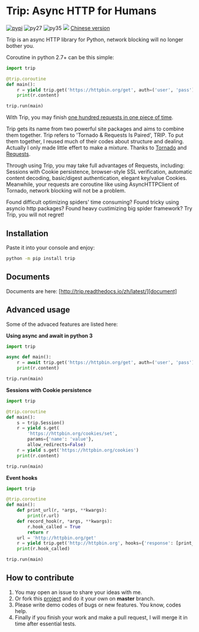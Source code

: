 # Trip: Async HTTP for Humans

[![pypi][pypi-image]][pypi] ![py27][py27] ![py35][py35]
[![][thanks-image]][thanks]
[Chinese version][chinese-version]

Trip is an async HTTP library for Python, network blocking will no longer bother you.

Coroutine in python 2.7+ can be this simple:

```python
import trip

@trip.coroutine
def main():
    r = yield trip.get('https://httpbin.org/get', auth=('user', 'pass'))
    print(r.content)

trip.run(main)
```

With Trip, you may finish [one hundred requests in one piece of time][demo].

Trip gets its name from two powerful site packages and aims to combine them together.
Trip refers to 'Tornado & Requests Is Paired', TRIP.
To put them together, I reused much of their codes about structure and dealing.
Actually I only made little effert to make a mixture. Thanks to [Tornado][tornado] 
and [Requests][requests].

Through using Trip, you may take full advantages of Requests, including:
Sessions with Cookie persistence, browser-style SSL verification, automatic content decoding,
basic/digest authentication, elegant key/value Cookies.
Meanwhile, your requests are coroutine like using AsyncHTTPClient of Tornado, network blocking will
not be a problem.

Found difficult optimizing spiders' time consuming?
Found tricky using asyncio http packages?
Found heavy custimizing big spider framework?
Try Trip, you will not regret!

## Installation

Paste it into your console and enjoy:

```bash
python -m pip install trip
```

## Documents

Documents are here: [http://trip.readthedocs.io/zh/latest/][document]

## Advanced usage

Some of the advaced features are listed here:

**Using async and await in python 3**

```python
import trip

async def main():
    r = await trip.get('https://httpbin.org/get', auth=('user', 'pass'))
    print(r.content)

trip.run(main)
```

**Sessions with Cookie persistence**

```python
import trip

@trip.coroutine
def main():
    s = trip.Session()
    r = yield s.get(
        'https://httpbin.org/cookies/set',
        params={'name': 'value'},
        allow_redirects=False)
    r = yield s.get('https://httpbin.org/cookies')
    print(r.content)

trip.run(main)
```

**Event hooks**

```python
import trip

@trip.coroutine
def main():
    def print_url(r, *args, **kwargs):
        print(r.url)
    def record_hook(r, *args, **kwargs):
        r.hook_called = True
        return r
    url = 'http://httpbin.org/get'
    r = yield trip.get('http://httpbin.org', hooks={'response': [print_url, record_hook]})
    print(r.hook_called)

trip.run(main)
```

## How to contribute

1. You may open an issue to share your ideas with me.
2. Or fork this [project][homepage] and do it your own on **master** branch.
3. Please write demo codes of bugs or new features. You know, codes help.
4. Finally if you finish your work and make a pull request, I will merge it in time after essential tests.

[py27]: https://img.shields.io/badge/python-2.7-ff69b4.svg
[py35]: https://img.shields.io/badge/python-3.5-red.svg
[pypi]: https://pypi.python.org/pypi/trip
[pypi-image]: https://img.shields.io/pypi/v/trip.svg
[chinese-version]: https://github.com/littlecodersh/trip/blob/master/README.md
[thanks]: https://saythanks.io/to/littlecodersh
[thanks-image]: https://img.shields.io/badge/Say%20Thanks-!-1EAEDB.svg
[demo]: https://gist.github.com/littlecodersh/6803d2c3382de9a7793a0189db72f538
[tornado]: https://github.com/tornadoweb/tornado
[requests]: https://github.com/requests/requests
[document]: http://trip.readthedocs.io/zh/latest/
[homepage]: http://github.com/littlecodersh/trip
